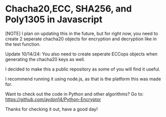 # Chacha20,ECC, SHA256, and Poly1305 in Javascript

[NOTE] I plan on updating this in the future, but for right now, you need to create 2 seperate chacha20 objects for encryption and decryption like in the test function.

Update 10/14/24: You also need to create seperate ECCops objects when generating the chacha20 keys as well.

I decided to make this a public repository as some of you will find it useful.

I recommend running it using node.js, as that is the platform this was made for. 

Want to check out the code in Python and other algorithms? Go to: https://github.com/aydon14/Python-Encryptor

Thanks for checking it out, have a good day!
